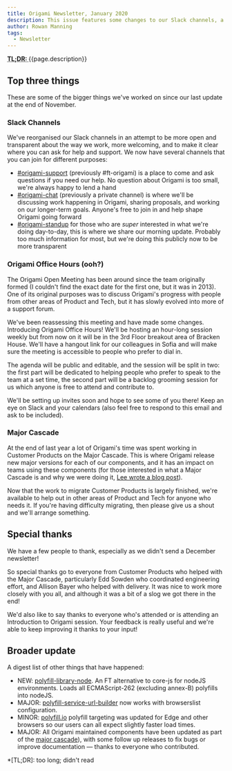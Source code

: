 ```yaml
---
title: Origami Newsletter, January 2020
description: This issue features some changes to our Slack channels, a replacement for the Origami Open Meeting, an update on the Major Cascade, and a number of polyfill.io improvements including a new nodeJS library.
author: Rowan Manning
tags:
  - Newsletter
---
```


<abbr title="Too long; didn't read">
	<strong>
	TL;DR:
	</strong>
</abbr> {{page.description}}


## Top three things

These are some of the bigger things we've worked on since our last update at the end of November.

### Slack Channels

We've reorganised our Slack channels in an attempt to be more open and transparent about the way we work, more welcoming, and to make it clear where you can ask for help and support. We now have several channels that you can join for different purposes:

  - [#origami-support](https://app.slack.com/client/T025C95MN/C02FU5ARJ) (previously #ft-origami) is a place to come and ask questions if you need our help. No question about Origami is too small, we're always happy to lend a hand
  - [#origami-chat](https://app.slack.com/client/T025C95MN/CSW6B2VAN) (previously a private channel) is where we'll be discussing work happening in Origami, sharing proposals, and working on our longer-term goals. Anyone's free to join in and help shape Origami going forward
  - [#origami-standup](https://app.slack.com/client/T025C95MN/CT0HFCKQX) for those who are _super_ interested in what we're doing day-to-day, this is where we share our morning update. Probably too much information for most, but we're doing this publicly now to be more transparent


### Origami Office Hours (ooh?)

The Origami Open Meeting has been around since the team originally formed (I couldn't find the exact date for the first one, but it was in 2013). One of its original purposes was to discuss Origami's progress with people from other areas of Product and Tech, but it has slowly evolved into more of a support forum.

We've been reassessing this meeting and have made some changes. Introducing Origami Office Hours! We'll be hosting an hour-long session weekly but from now on it will be in the 3rd Floor breakout area of Bracken House. We'll have a hangout link for our colleagues in Sofia and will make sure the meeting is accessible to people who prefer to dial in.

The agenda will be public and editable, and the session will be split in two: the first part will be dedicated to helping people who prefer to speak to the team at a set time, the second part will be a backlog grooming session for us which anyone is free to attend and contribute to.

We'll be setting up invites soon and hope to see some of you there! Keep an eye on Slack and your calendars (also feel free to respond to this email and ask to be included).


### Major Cascade

At the end of last year a lot of Origami's time was spent working in Customer Products on the Major Cascade. This is where Origami release new major versions for each of our components, and it has an impact on teams using these components (for those interested in what a Major Cascade is and why we were doing it, [Lee wrote a blog post](https://origami.ft.com/blog/2019/10/31/major-cascade/)).

Now that the work to migrate Customer Products is largely finished, we're available to help out in other areas of Product and Tech for anyone who needs it. If you're having difficulty migrating, then please give us a shout and we'll arrange something.


## Special thanks

We have a few people to thank, especially as we didn't send a December newsletter!

So special thanks go to everyone from Customer Products who helped with the Major Cascade, particularly Edd Sowden who coordinated engineering effort, and Allison Bayer who helped with delivery. It was nice to work more closely with you all, and although it was a bit of a slog we got there in the end!

We'd also like to say thanks to everyone who's attended or is attending an Introduction to Origami session. Your feedback is really useful and we're able to keep improving it thanks to your input!


## Broader update

A digest list of other things that have happened:

  - NEW: [polyfill-library-node](https://github.com/Financial-Times/polyfill-library-node). An FT alternative to core-js for nodeJS environments. Loads all ECMAScript-262 (excluding annex-B) polyfills into nodeJS.
  - MAJOR: [polyfill-service-url-builder](https://github.com/Financial-Times/polyfill-service-url-builder) now works with browserslist configuration.
  - MINOR: [polyfill.io](https://polyfill.io/) polyfill targeting was updated for Edge and other browsers so our users can all expect slightly faster load times.
  - MAJOR: All Origami maintained components have been updated as part of the [major cascade](https://origami.ft.com/blog/2019/10/31/major-cascade/)), with some follow up releases to fix bugs or improve documentation &#8212; thanks to everyone who contributed.

*[TL;DR]: too long; didn't read
